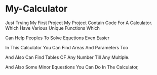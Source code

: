 # My-Calculator
Just Trying My First Project
My Project Contain Code For A Calculator.
Which Have Various Unique Functions Which 

Can Help Peoples To Solve Equetions Even Easier 

In This Calculator You Can Find Areas And Parameters Too 

And Also Can Find Tables OF Any Number Till Any Multiple.

And Also Some Minor Equestions You Can Do In The Calculator,
 
